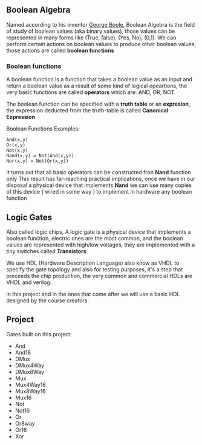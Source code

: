 ## Boolean Algebra 
Named according to his inventor [George Boole](https://en.wikipedia.org/wiki/George_Boole), Boolean Algebra is the field of study of boolean values (aka binary values), those values can be represented in many forms like (True, false), (Yes, No), (0,1). 
We can perform certain actions on boolean values to produce other boolean values, those actions are called **boolean functions** 

### Boolean functions 
A boolean function is a function that takes a boolean value as an input and return a boolean value as a result of some kind of logical opeartions, the very basic functions are called **operators** which are: AND, OR, NOT.

The boolean function can be specified with a **truth table** or an **expresion**, the expression deducted from the truth-table is called **Canonical Expression**

Boolean Functions Examples: 
```
And(x,y)
Or(x,y)
Not(x,y) 
Nand(x,y) = Not(And(x,y))
Nor(x,y) = Not(Or(x,y))
```
It turns out that all basic operators can be constructed fron **Nand** function only 
This result has far-reaching practical implications, once we have in our disposal a physical device that implements **Nand** we can use many copies of this device ( wired in some way ) to implement in hardware any boolean function 


## Logic Gates 
Also called logic chips, A logic gate is a physical device that implements a boolean function, electric ones are the most common, and the boolean values are represented with high/low voltages, they are implemented with a tiny switches called **Transistors**

We use HDL (Hardware Description Language) also know as VHDL to specify the gate topology and also for testing purposes, it's a step that preceeds the chip production, the very common and commercial HDLs are VHDL and verilog. 

in this project and in the ones that come after we will use a basic HDL designed by the course creators. 

## Project 
Gates built on this project:
- And
- And16
- DMux
- DMux4Way
- DMux8Way
- Mux 
- Mux4Way16
- Mux8Way16
- Mux16
- Not 
- Not16
- Or
- Or8way
- Or16
- Xor
